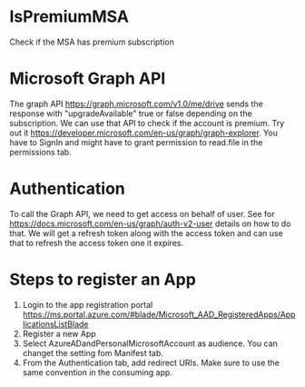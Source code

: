 # IsPremiumMSA
Check if the MSA has premium subscription

# Microsoft Graph API
The graph API https://graph.microsoft.com/v1.0/me/drive sends the response with "upgradeAvailable" true or false depending on the subscription. We can use that API to check if the account is premium.
Try out it https://developer.microsoft.com/en-us/graph/graph-explorer. You have to SignIn and might have to grant permission to read.file in the permissions tab.

# Authentication
To call the Graph API, we need to get access on behalf of user.
See for https://docs.microsoft.com/en-us/graph/auth-v2-user details on how to do that. We will get a refresh token along with the access token and can use that to refresh the access token one it expires.

# Steps to register an App
1. Login to the app registration portal https://ms.portal.azure.com/#blade/Microsoft_AAD_RegisteredApps/ApplicationsListBlade
2. Register a new App
3. Select AzureADandPersonalMicrosoftAccount as audience. You can changet the setting fom Manifest tab.
4. From the Authentication tab, add redirect URIs. Make sure to use the same convention in the consuming app.
